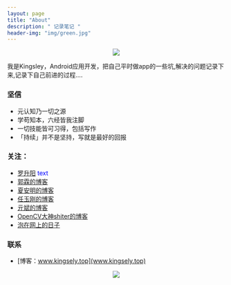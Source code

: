 ```yaml
---
layout: page
title: "About"
description: " 记录笔记 "
header-img: "img/green.jpg"
---
```



<center>
    <p><img src="http://7xlfkx.com1.z0.glb.clouddn.com/white2.jpg" align="center"></p>
</center>

我是Kingsley，Android应用开发，把自己平时做app的一些坑,解决的问题记录下来,记录下自己前进的过程....

### 坚信


- 元认知乃一切之源
- 学苟知本，六经皆我注脚 
- 一切技能皆可习得，包括写作
- 「持续」并不是坚持，写就是最好的回报


### 关注：

- [罗升阳](http://my.csdn.net/luoshengyang) <font color='blue'>text</font>
- [郭霖的博客](http://blog.csdn.net/guolin_blog)
- [夏安明的博客](http://blog.csdn.net/xiaanming)
- [任玉刚的博客](http://blog.csdn.net/singwhatiwanna)
- [亓斌的博客](http://blog.csdn.net/qibin0506)
- [OpenCV大神shiter的博客](http://blog.csdn.net/wangyaninglm)
- [泡在网上的日子](http://www.jcodecraeer.com/plus/list.php?tid=16)

### 联系

- [博客：www.kingsely.top](www.kingsely.top)

<center>
    <p><img src="http://i173.photobucket.com/albums/w63/cnfeat/2015-08-29-2_zpsqj7po8eo.png" align="center"></p>
</center>






